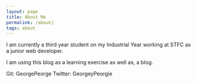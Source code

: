 ```yaml
---
layout: page
title: About Me
permalink: /about/
tags: about
---
```


I am currently a third year student on my Industrial Year working at STFC as a junior web developer.

I am using this blog as a learning exercise as well as, a blog.



Git: GeorgePeorge
Twitter: GeorgeyPeorgie
